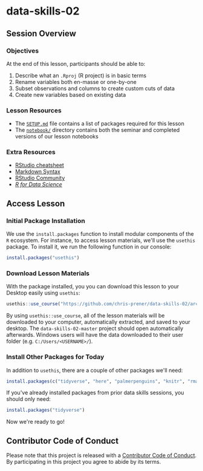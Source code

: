 # data-skills-02

## Session Overview

### Objectives
At the end of this lesson, participants should be able to:

1. Describe what an `.Rproj` (R project) is in basic terms
2. Rename variables both en-masse or one-by-one
3. Subset observations and columns to create custom cuts of data
4. Create new variables based on existing data

### Lesson Resources
* The [`SETUP.md`](SETUP.md) file contains a list of packages required for this lesson
* The [`notebook/`](/notebook) directory contains both the seminar and completed versions of our lesson notebooks

### Extra Resources
* [RStudio cheatsheet](https://www.rstudio.com/resources/cheatsheets/#ide)
* [Markdown Syntax](https://rmarkdown.rstudio.com/authoring_basics.html)
* [RStudio Community](https://community.rstudio.com)
* [*R for Data Science*](http://r4ds.had.co.nz)

## Access Lesson
### Initial Package Installation
We use the `install.packages` function to install modular components of the `R` ecosystem. For instance, to access lesson materials, we'll use the `usethis` package. To install it, we run the following function in our console:

```r
install.packages("usethis")
```

### Download Lesson Materials
With the package installed, you you can download this lesson to your Desktop easily using `usethis`:

```r
usethis::use_course("https://github.com/chris-prener/data-skills-02/archive/master.zip")
```

By using `usethis::use_course`, all of the lesson materials will be downloaded to your computer, automatically extracted, and saved to your desktop. The `data-skills-02-master` project should open automatically afterwards. Windows users will have the data downloaded to their user folder (e.g. `C:/Users/<USERNAME>/`).

### Install Other Packages for Today
In addition to `usethis`, there are a couple of other packages we'll need:

```r
install.packages(c("tidyverse", "here", "palmerpenguins", "knitr", "rmarkdown"))
```

If you've already installed packages from prior data skills sessions, you should only need:

```r
install.packages("tidyverse")
```

Now we're ready to go!

## Contributor Code of Conduct
Please note that this project is released with a [Contributor Code of Conduct](.github/CODE_OF_CONDUCT.md). By participating in this project you agree to abide by its terms.

